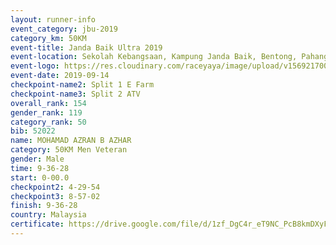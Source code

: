 ```yaml
---
layout: runner-info 
event_category: jbu-2019 
category_km: 50KM 
event-title: Janda Baik Ultra 2019
event-location: Sekolah Kebangsaan, Kampung Janda Baik, Bentong, Pahang, Malaysia 
event-logo: https://res.cloudinary.com/raceyaya/image/upload/v1569217009/logo/janda-baik_vch1pc.jpg 
event-date: 2019-09-14 
checkpoint-name2: Split 1 E Farm 
checkpoint-name3: Split 2 ATV 
overall_rank: 154
gender_rank: 119
category_rank: 50
bib: 52022
name: MOHAMAD AZRAN B AZHAR
category: 50KM Men Veteran
gender: Male
time: 9-36-28
start: 0-00.0
checkpoint2: 4-29-54
checkpoint3: 8-57-02
finish: 9-36-28
country: Malaysia
certificate: https://drive.google.com/file/d/1zf_DgC4r_eT9NC_PcB8kmDXyFL91atBp/view?usp=sharing
---
```

